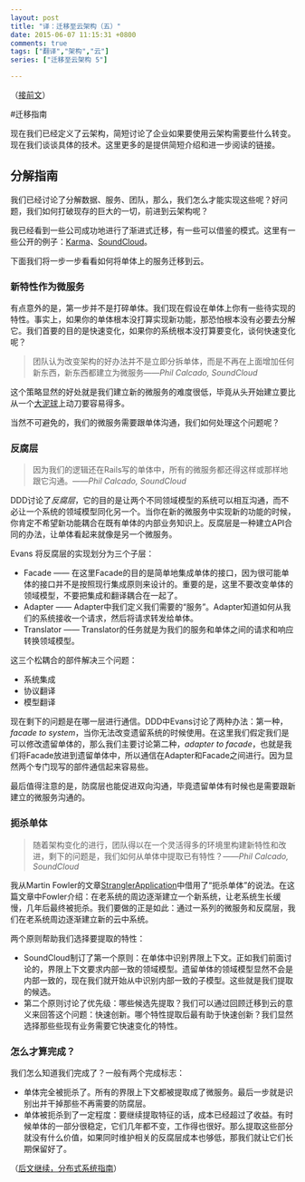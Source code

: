 ```yaml
---
layout: post
title: "译：迁移至云架构（五）"
date: 2015-06-07 11:15:31 +0800
comments: true
tags: ["翻译","架构","云"]
series: ["迁移至云架构 5"]

---
```




（[接前文](/2015/06/02/cloud4/)）


#迁移指南

现在我们已经定义了云架构，简短讨论了企业如果要使用云架构需要些什么转变。现在我们谈谈具体的技术。这里更多的是提供简短介绍和进一步阅读的链接。

<!--more-->


## 分解指南
我们已经讨论了分解数据、服务、团队，那么，我们怎么才能实现这些呢？好问题，我们如何打破现存的巨大的一切，前进到云架构呢？

我已经看到一些公司成功地进行了渐进式迁移，有一些可以借鉴的模式。这里有一些公开的例子：[Karma](https://blog.yourkarma.com/building-microservices-at-karma)、[SoundCloud](https://developers.soundcloud.com/blog/building-products-at-soundcloud-part-1-dealing-with-the-monolith)。

下面我们将一步一步看看如何将单体上的服务迁移到云。


### 新特性作为微服务

有点意外的是，第一步并不是打碎单体。我们现在假设在单体上你有一些待实现的特性。事实上，如果你的单体根本没打算实现新功能，那恐怕根本没有必要去分解它。我们首要的目的是快速变化，如果你的系统根本没打算要变化，谈何快速变化呢？

> 团队认为改变架构的好办法并不是立即分拆单体，而是不再在上面增加任何新东西，新东西都建立为微服务——*Phil Calcado, SoundCloud*

这个策略显然的好处就是我们建立新的微服务的难度很低，毕竟从头开始建立要比从一个[大泥球](http://www.laputan.org/mud/)上动刀要容易得多。

当然不可避免的，我们的微服务需要跟单体沟通，我们如何处理这个问题呢？

### 反腐层
> 因为我们的逻辑还在Rails写的单体中，所有的微服务都还得这样或那样地跟它沟通。——*Phil Calcado, SoundCloud*

DDD讨论了*反腐层*，它的目的是让两个不同领域模型的系统可以相互沟通，而不必让一个系统的领域模型同化另一个。当你在新的微服务中实现新的功能的时候，你肯定不希望新功能耦合在既有单体的内部业务知识上。反腐层是一种建立API合同的办法，让单体看起来就像是另一个微服务。

Evans 将反腐层的实现划分为三个子层：  

* Facade —— 在这里Facade的目的是简单地集成单体的接口，因为很可能单体的接口并不是按照现行集成原则来设计的。重要的是，这里不要改变单体的领域模型，不要把集成和翻译耦合在一起了。
* Adapter —— Adapter中我们定义我们需要的“服务”。Adapter知道如何从我们的系统接收一个请求，然后将请求转发给单体。
* Translator —— Translator的任务就是为我们的服务和单体之间的请求和响应转换领域模型。

这三个松耦合的部件解决三个问题：

* 系统集成
* 协议翻译
* 模型翻译

现在剩下的问题是在哪一层进行通信。DDD中Evans讨论了两种办法：第一种，*facade to system*，当你无法改变遗留系统的时候使用。在这里我们假定我们是可以修改遗留单体的，那么我们主要讨论第二种，*adapter to facade*，也就是我们将Facade放进到遗留单体中，所以通信在Adapter和Facade之间进行。因为显然两个专门现写的部件通信起来容易些。

最后值得注意的是，防腐层也能促进双向沟通，毕竟遗留单体有时候也是需要跟新建立的微服务沟通的。
### 扼杀单体
> 随着架构变化的进行，团队得以在一个灵活得多的环境里构建新特性和改进，剩下的问题是，我们如何从单体中提取已有特性？——*Phil Calcado, SoundCloud*

我从Martin Fowler的文章[StranglerApplication](http://www.martinfowler.com/bliki/StranglerApplication.html)中借用了“扼杀单体”的说法。在这篇文章中Fowler介绍：在老系统的周边逐渐建立一个新系统，让老系统生长缓慢，几年后最终被扼杀。我们要做的正是如此：通过一系列的微服务和反腐层，我们在老系统周边逐渐建立新的云中系统。

两个原则帮助我们选择要提取的特性：

* SoundCloud制订了第一个原则：在单体中识别界限上下文。正如我们前面讨论的，界限上下文要求内部一致的领域模型。遗留单体的领域模型显然不会是内部一致的，现在我们就开始从中识别内部一致的子模型。这些就是我们提取的候选。
* 第二个原则讨论了优先级：哪些候选先提取？我们可以通过回顾迁移到云的意义来回答这个问题：快速创新。哪个特性提取后最有助于快速创新？我们显然选择那些些现有业务需要它快速变化的特性。

### 怎么才算完成？

我们怎么知道我们完成了？一般有两个完成标志：  

* 单体完全被扼杀了。所有的界限上下文都被提取成了微服务。最后一步就是识别出并干掉那些不再需要的防腐层。
* 单体被扼杀到了一定程度：要继续提取特征的话，成本已经超过了收益。有时候单体的一部分很稳定，它们几年都不变，工作得也很好。那么提取这些部分就没有什么价值，如果同时维护相关的反腐层成本也够低，那我们就让它们长期保留好了。


（[后文继续，分布式系统指南](/2015/06/07/cloud6/)）
